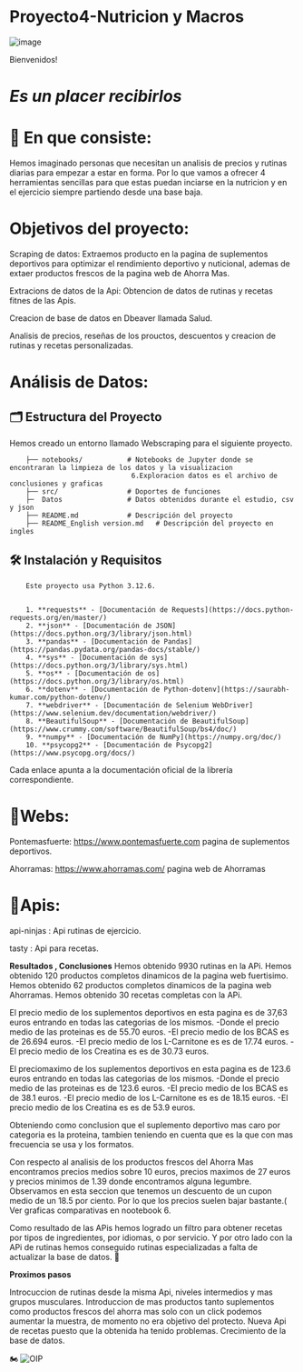 # Proyecto4-Nutricion y Macros

![image](https://github.com/user-attachments/assets/8d0cb5a0-99b8-42df-a7a3-59b992f1da6e)

Bienvenidos! 

# *Es un placer recibirlos*


# 📝 En que consiste:

Hemos imaginado personas que necesitan un analisis de precios y rutinas diarias para empezar a estar en forma. Por lo que vamos a ofrecer 4 herramientas sencillas para que estas puedan inciarse en la nutricion y en el ejercicio siempre partiendo desde una base baja.

# Objetivos del proyecto:

Scraping de datos: Extraemos producto en la pagina de suplementos deportivos para optimizar el rendimiento deportivo y nuticional, ademas de extaer productos frescos de la pagina web de Ahorra Mas. 

Extracions de datos de la Api: Obtencion de datos de rutinas y recetas fitnes de las Apis.

Creacion de base de datos en Dbeaver llamada Salud.

Analisis de precios, reseñas de los prouctos, descuentos y creacion de rutinas y recetas personalizadas.

# Análisis de Datos:


## 🗂️ Estructura del Proyecto
Hemos creado un entorno llamado Webscraping para el siguiente proyecto.

        ├── notebooks/           # Notebooks de Jupyter donde se encontraran la limpieza de los datos y la visualizacion
                                  6.Exploracion datos es el archivo de conclusiones y graficas
        ├── src/                 # Doportes de funciones
        ├─  Datos                # Datos obtenidos durante el estudio, csv y json
        ├── README.md            # Descripción del proyecto
        ├── README_English version.md   # Descripción del proyecto en ingles
      
## 🛠️ Instalación y Requisitos
        Este proyecto usa Python 3.12.6.
        

        1. **requests** - [Documentación de Requests](https://docs.python-requests.org/en/master/)
        2. **json** - [Documentación de JSON](https://docs.python.org/3/library/json.html)
        3. **pandas** - [Documentación de Pandas](https://pandas.pydata.org/pandas-docs/stable/)
        4. **sys** - [Documentación de sys](https://docs.python.org/3/library/sys.html)
        5. **os** - [Documentación de os](https://docs.python.org/3/library/os.html)
        6. **dotenv** - [Documentación de Python-dotenv](https://saurabh-kumar.com/python-dotenv/)
        7. **webdriver** - [Documentación de Selenium WebDriver](https://www.selenium.dev/documentation/webdriver/)
        8. **BeautifulSoup** - [Documentación de BeautifulSoup](https://www.crummy.com/software/BeautifulSoup/bs4/doc/)
        9. **numpy** - [Documentación de NumPy](https://numpy.org/doc/)
        10. **psycopg2** - [Documentación de Psycopg2](https://www.psycopg.org/docs/)



Cada enlace apunta a la documentación oficial de la librería correspondiente.
# 📝Webs:

  Pontemasfuerte: https://www.pontemasfuerte.com pagina de suplementos deportivos.
  
  Ahorramas: https://www.ahorramas.com/ pagina web de Ahorramas
  
 # 📝Apis:
 
   api-ninjas : Api rutinas de ejercicio.
   
   tasty : Api para recetas.
 
**Resultados , Conclusiones**
Hemos obtenido 9930 rutinas en la APi.
Hemos obtenido 120 productos completos dinamicos de la pagina web fuertisimo.
Hemos obtenido 62 productos completos dinamicos de la pagina web Ahorramas.
Hemos obtenido 30 recetas completas con la APi.

El precio medio de los suplementos deportivos en esta pagina es de 37,63 euros entrando en todas las categorias de los mismos.
          -Donde el precio medio de las proteinas es de 55.70 euros.
          -El precio medio de los BCAS es de 26.694 euros.
          -El precio medio de los L-Carnitone es es de 17.74 euros.
          -El precio medio de los Creatina es es de 30.73 euros.
          

El preciomaximo  de los suplementos deportivos en esta pagina es de 123.6 euros entrando en todas las categorias de los mismos.
          -Donde el precio medio de las proteinas es de 123.6 euros.
          -El precio medio de los BCAS es de 38.1 euros.
          -El precio medio de los L-Carnitone es es de 18.15 euros.
          -El precio medio de los Creatina es es de 53.9 euros.

Obteniendo como conclusion que el suplemento deportivo mas caro por categoria es la proteina, tambien teniendo en cuenta que es la que con mas frecuencia se usa y los formatos.


Con respecto al analisis de los productos frescos del Ahorra Mas encontramos precios medios sobre 10 euros, precios maximos de 27 euros y precios minimos de 1.39 donde encontramos alguna legumbre.
Observamos en esta seccion que tenemos un descuento de un cupon medio de un 18.5 por ciento. Por lo que los precios suelen bajar bastante.( Ver graficas comparativas en nootebook 6.


Como resultado de las APis hemos logrado un filtro para obtener recetas por tipos de ingredientes, por idiomas, o por servicio.
Y por otro lado con la APi de rutinas hemos conseguido rutinas especializadas a falta de actualizar la base de datos.
🌟

 
**Proximos pasos**

Introcuccion de rutinas desde la misma Api, niveles intermedios y mas grupos musculares.
Introduccion de mas productos tanto suplementos como productos frescos del ahorra mas solo con un click podemos aumentar la muestra, de momento no era objetivo del protecto.
Nueva Api de recetas puesto que la obtenida ha tenido problemas.
Crecimiento de la base de datos.

🏍️
![OIP](https://github.com/user-attachments/assets/a3261f22-9193-45df-bf33-14a396dfd988)
